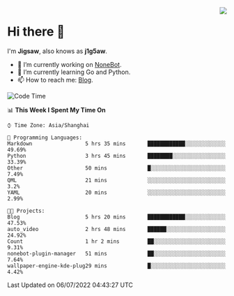 <a href="#">
  <img align="right" src="https://github-readme-stats.vercel.app/api?username=j1g5awi&count_private=true&show_icons=true&title_color=80070B&text_color=B3B3B3&bg_color=212121&icon_color=80070B" />
</a>

# Hi there 👋

I'm **Jigsaw**, also knows as **j1g5aw**.

- 🔭 I’m currently working on [NoneBot](https://github.com/nonebot).
- 🌱 I’m currently learning Go and Python.
- 📫 How to reach me: [Blog](https://blog.maddestroyer.xyz/).

<!--START_SECTION:waka-->
![Code Time](http://img.shields.io/badge/Code%20Time-0%20secs-blue)

📊 **This Week I Spent My Time On** 

```text
⌚︎ Time Zone: Asia/Shanghai

💬 Programming Languages: 
Markdown                 5 hrs 35 mins       ████████████░░░░░░░░░░░░░   49.69% 
Python                   3 hrs 45 mins       ████████░░░░░░░░░░░░░░░░░   33.39% 
Other                    50 mins             █░░░░░░░░░░░░░░░░░░░░░░░░   7.49% 
QML                      21 mins             ░░░░░░░░░░░░░░░░░░░░░░░░░   3.2% 
YAML                     20 mins             ░░░░░░░░░░░░░░░░░░░░░░░░░   2.99%

🐱‍💻 Projects: 
Blog                     5 hrs 20 mins       ████████████░░░░░░░░░░░░░   47.53% 
auto_video               2 hrs 48 mins       ██████░░░░░░░░░░░░░░░░░░░   24.92% 
Count                    1 hr 2 mins         ██░░░░░░░░░░░░░░░░░░░░░░░   9.31% 
nonebot-plugin-manager   51 mins             ██░░░░░░░░░░░░░░░░░░░░░░░   7.64% 
wallpaper-engine-kde-plug29 mins             █░░░░░░░░░░░░░░░░░░░░░░░░   4.42%

```


 Last Updated on 06/07/2022 04:43:27 UTC
<!--END_SECTION:waka-->
